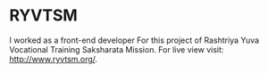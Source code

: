 # RYVTSM
I worked as a front-end developer For this project of Rashtriya Yuva Vocational Training Saksharata Mission.
For live view visit: http://www.ryvtsm.org/.
